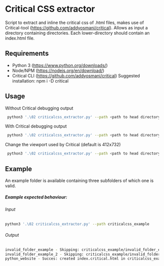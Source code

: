 # Critical CSS extractor
Script to extract and inline the critical css of .html files, makes use of Critical-tool (https://github.com/addyosmani/critical). 
Allows as input a directory containing directories. Each lower-directory should contain an index.html file.

## Requirements
- Python 3 (https://www.python.org/downloads/)
- Node/NPM (https://nodejs.org/en/download/)
- Critical CLI (https://github.com/addyosmani/critical) 
Suggested installation: npm i -D critical

## Usage
Without Critical debugging output
```sh
 python3 '.\02 criticalcss_extractor.py' --path <path to head directory>
```

With Critical debugging output
```sh
 python3 '.\02 criticalcss_extractor.py' --path <path to head directory> --criticalDebug True
```
Change the viewport used by Critical (default is 412x732)
```sh
 python3 '.\02 criticalcss_extractor.py' --path <path to head directory> --width <width> --height <height>
```


## Example 
An example folder is available containing three subfolders of which one is valid. 

##### Example expected behaviour:
###### Input
```sh
python3 '.\02 criticalcss_extractor.py' --path criticalcss_example 
```
###### Output
```sh
invalid_folder_example - Skipping: criticalcss_example/invalid_folder_example: Given directory is empty
invalid_folder_example_2 - Skipping: criticalcss_example/invalid_folder_example_2: Folder does not contain index.html
python_website - Succes: created index.critical.html in criticalcss_example/python_website
```
